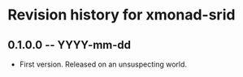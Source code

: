 # Revision history for xmonad-srid

## 0.1.0.0 -- YYYY-mm-dd

* First version. Released on an unsuspecting world.

